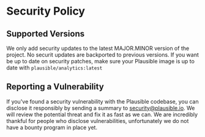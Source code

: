 # Security Policy

## Supported Versions

We only add security updates to the latest MAJOR.MINOR version of the project. No securit updates are backported to previous versions. If you
want be up to date on security patches, make sure your Plausible image is up to date with `plausible/analytics:latest`

## Reporting a Vulnerability

If you've found a security vulnerability with the Plausible codebase, you can disclose it responsibly by sending a summary to security@plausible.io.
We will review the potential threat and fix it as fast as we can. We are incredibly thankful for people who disclose vulnerabilities, unfortunately we do not
have a bounty program in place yet.
